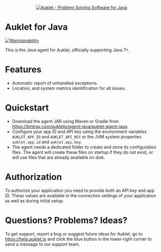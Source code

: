 <p align="center"><a href="https://auklet.io"><img src="https://s3.amazonaws.com/auklet/static/github_readme_java.png" alt="Auklet - Problem Solving Software for Java"></a></p>

# Auklet for Java
[![Maintainability](https://api.codeclimate.com/v1/badges/e1ced62442c7cf49d58a/maintainability)](https://codeclimate.com/github/aukletio/Auklet-Agent-Java/maintainability)

This is the Java agent for Auklet, officially supporting Java 7+.

# Features

* Automatic report of unhandled exceptions.
* Location, and system metrics identification for all issues.


# Quickstart

* Download the agent JAR using Maven or Gradle from https://bintray.com/aukletio/agent-java/auklet-agent-java.
* Configure your app ID and API key using the environment variables `AUKLET_APP_ID` and `AUKLET_API_KEY` or the
JVM system properties `auklet.app.id` and `auklet.api.key`.
* The agent needs a dedicated folder to create and store its configuration files. The agent will create these files 
on startup if they do not exist, or will use files that are already available on disk.

# Authorization

To authorize your application you need to provide both an API key and app ID.
These values are available in the connection settings of your application as well as during initial setup.

# Questions? Problems? Ideas?

To get support, report a bug or suggest future ideas for Auklet, go to https://help.auklet.io and click the blue button in the lower-right corner to send a message to our support team.
